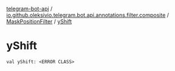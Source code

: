 [telegram-bot-api](../../index.md) / [io.github.oleksivio.telegram.bot.api.annotations.filter.composite](../index.md) / [MaskPositionFilter](index.md) / [yShift](./y-shift.md)

# yShift

`val yShift: <ERROR CLASS>`